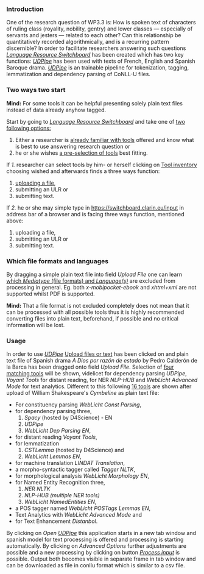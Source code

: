 ### Introduction

One of the research question of WP3.3 is: How is spoken text of
characters of ruling class (royality, nobility, gentry) and lower
classes — especially of servants and jesters — related to each other?
Can this relationship be quantitatively recorded algorithmically, and is
a recurring pattern discernible? In order to facilitate researchers
answering such questions [*Language Resource
Switchboard*](https://switchboard.clarin.eu/tools) has been created
which has two key functions: [*UDPipe*](http://ufal.mff.cuni.cz/udpipe)
has been used with texts of French, English and Spanish Baroque drama.
[*UDPipe*](http://ufal.mff.cuni.cz/udpipe) is an trainable pipeline for
tokenization, tagging, lemmatization and dependency parsing of CoNLL-U
files.

### Two ways two start

**Mind:** For some tools it can be helpful presenting solely plain text
files instead of data already anyhow tagged.

Start by going to [*Language Resource
Switchboard*](https://switchboard.clarin.eu) and take one of [two
following options:](https://github.com/subugoe/factsheets_sshoc_services/blob/master/images/00switchboardHomepage.png)

1.  Either a researcher is [already familiar with
    tools](images/01toolInventory.png) offered and know what is best to
    use answering research question or
2.  he or she wishes [a pre-selection of
    tools](images/02uploadFilesOrText.png) best fitting.

If *1.* researcher can select tools by him- or herself clicking on [Tool
inventory](https://switchboard.clarin.eu/tools) choosing wished and
afterwards finds a three ways function:

1.  [uploading a file,](images/01toolInventory.png)
2.  submitting an ULR or
3.  submitting text.

If *2.* he or she may simple type in
<https://switchboard.clarin.eu/input> in address bar of a browser and is
facing three ways function, mentioned above:

1.  uploading a file,
2.  submitting an ULR or
3.  submitting text.

### Which file formats and languages

By dragging a simple plain text file into field *Upload File* one can
learn [which *Mediatype* (file formats) and
*Language(s)*](images/04whichFileFormatsAndLanguagesAreSupported.png)
are excluded from processing in general. Eg. both *x-mobipocket-ebook*
and *xhtml+xml* are not supported whilst PDF is supported.

**Mind:** That a file format is not excluded completely does not mean
that it can be processed with all possible tools thus it is highly
recommended converting files into plain text, beforehand, if possible
and no critical information will be lost.

### Usage

In order to use [*UDPipe*](http://ufal.mff.cuni.cz/udpipe) [Upload files
or text](https://switchboard.clarin.eu/input) has been clicked on and
plain text file of Spanish drama *A Dios por razón de estado* by Pedro
Calderón de la Barca has been dragged onto field *Upload File*.
Selection of [four matching tools](images/05fourMatchingTools.png) will
be shown, videlicet for dependency parsing *UDPipe*, *Voyant Tools* for
distant reading, for NER *NLP-HUB* and *WebLicht Advanced Mode* for text
analytics. Different to this following [16
tools](images/06sixteenMatchingTools.png) are shown after upload of
William Shakespeare's *Cymbeline* as plain text file:

-   For constituency parsing *WebLicht Const Parsing*,
-   for dependency parsing three,
    1.  *Spacy* (hosted by D4Science) - EN
    2.  *UDPipe*
    3.  *WebLicht Dep Parsing EN*,
-   for distant reading *Voyant Tools*,
-   for lemmatization
    1.  *CSTLemma* (hosted by D4Science) and
    2.  *WebLicht Lemmas EN*,
-   for machine translation *LINDAT Translation*,
-   a morpho-syntactic tagger called *Tagger NLTK*,
-   for morphological analysis *WebLicht Morphology EN*,
-   for Named Entity Recognition three,
    1.  *NER NLTK*
    2.  *NLP-HUB (multiple NER tools)*
    3.  *WebLicht NamedEntities EN*,
-   a POS tagger named *WebLicht POSTags Lemmas EN*,
-   Text Analytics with *WebLicht Advanced Mode* and
-   for Text Enhancement *Distanbol*.

By clicking on *Open* [*UDPipe*](images/07udPipeSpanishDrama.png) this
application starts in a new tab window and spanish model for text
processing is offered and processing is starting automatically. By
clicking on *Advanced Options* further adjustments are possible and a
new processing by clicking on button [*Process
input*](images/08udPipe.png) is possible. Output both becomes visible in
separate frame in tab window and can be downloaded as file in conllu
format which is similar to a csv file.

